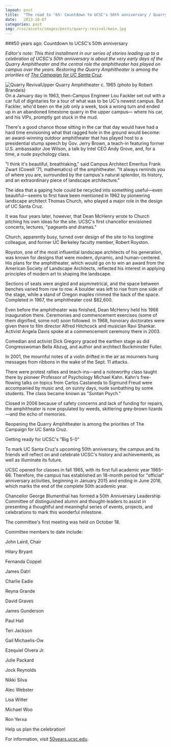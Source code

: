 ```yaml
---
layout: post
title:  "The road to '65: Countdown to UCSC's 50th anniversary / Quarry revival"
date:   2013-10-07
categories: past
img: /css/assets/images/posts/quarry-revival/main.jpg
---
```

###50 years ago: Countdown to UCSC's 50th anniversary

*Editor's note: This third installment in our series of stories leading up to a celebration of UCSC's 50th anniversary is about the very early days of the Quarry Amphitheater and the central role the amphitheater has played on campus over the years. Restoring the Quarry Amphitheater is among the priorities of [The Campaign for UC Santa Cruz](http://campaign.ucsc.edu/priorities/student-experience/the-quarry-amphitheater/).*

<div class="caption"><img src="{% asset_path quarry.jpg %}" alt="Quarry Revival">Upper Quarry Amphitheater c. 1965 (photo by Robert Brandeis)</div>On a January day in 1963, then-Campus Engineer Lou Fackler set out with a car full of dignitaries for a tour of what was to be UC's newest campus. But Fackler, who'd been on the job only a week, took a wrong turn and ended up in an abandoned limestone quarry in the upper campus— where his car, and his VIPs, promptly got stuck in the mud.

There's a good chance those sitting in the car that day would have had a hard time envisioning what that ragged hole in the ground would become: an award-winning outdoor amphitheater that has played host to a presidential stump speech by Gov. Jerry Brown, a teach-in featuring former U.S. ambassador Joe Wilson, a talk by Intel CEO Andy Grove, and, for a time, a nude psychology class.

"I think it's beautiful, breathtaking," said Campus Architect Emeritus Frank Zwart (Cowell '71, mathematics) of the amphitheater. "It always reminds you of where you are, surrounded by the campus's natural splendor, its history, and an extraordinary piece of landscape architecture."

The idea that a gaping hole could be recycled into something useful—even beautiful—seems to first have been mentioned in 1962 by pioneering landscape architect Thomas Church, who played a major role in the design of UC Santa Cruz.

It was four years later, however, that Dean McHenry wrote to Church pitching his own ideas for the site. UCSC's first chancellor envisioned concerts, lectures, "pageants and dramas."

Church, apparently busy, turned over design of the site to his longtime colleague, and former UC Berkeley faculty member, Robert Royston.

Royston, one of the most influential landscape architects of his generation, was known for designs that were modern, dynamic, and human-centered. His plans for the amphitheater, which would go on to win an award from the American Society of Landscape Architects, reflected his interest in applying principles of modern art to shaping the landscape.

Sections of seats were angled and asymmetrical, and the space between benches varied from row to row. A boulder was left to rise from one side of the stage, while a stand of Oregon maples rimmed the back of the space. Completed in 1967, the amphitheater cost $82,600.

Even before the amphitheater was finished, Dean McHenry held his 1966 inauguration there. Ceremonies and commencement exercises (some of them dignified, some not) soon followed. In 1968, honorary doctorates were given there to film director Alfred Hitchcock and musician Ravi Shankar. Activist Angela Davis spoke at a commencement ceremony there in 2003.

Comedian and activist Dick Gregory graced the earthen stage as did Congresswoman Bella Abzug, and author and architect Buckminster Fuller.

In 2001, the mournful notes of a violin drifted in the air as mourners hung messages from ribbons in the wake of the Sept. 11 attacks.

There were protest rallies and teach-ins—and a noteworthy class taught there by pioneer Professor of Psychology Michael Kahn. Kahn's free-flowing talks on topics from Carlos Castaneda to Sigmund Freud were accompanied by music and, on sunny days, nude sunbathing by some students. The class became known as "Suntan Psych."

Closed in 2006 because of safety concerns and lack of funding for repairs, the amphitheater is now populated by weeds, skittering grey-brown lizards—and the echo of memories.

Reopening the Quarry Amphitheater is among the priorities of The Campaign for UC Santa Cruz.

 

Getting ready for UCSC's "Big 5-0"

To mark UC Santa Cruz's upcoming 50th anniversary, the campus and its friends will reflect on and celebrate UCSC's history and achievements, as well as illuminate its future.

UCSC opened for classes in fall 1965, with its first full academic year 1965–66. Therefore, the campus has established an 18-month period for "official" anniversary activities, beginning in January 2015 and ending in June 2016, which marks the end of the complete 50th academic year.

Chancellor George Blumenthal has formed a 50th Anniversary Leadership Committee of distinguished alumni and thought-leaders to assist in presenting a thoughtful and meaningful series of events, projects, and celebrations to mark this wonderful milestone.

The committee's first meeting was held on October 18.

Committee members to date include:

John Laird, Chair

Hilary Bryant

Fernanda Coppel

James Datri

Charlie Eadie

Reyna Grande

David Graves

James Gunderson

Paul Hall

Teri Jackson

Gail Michaelis-Ow

Ezequiel Olvera Jr.

Julie Packard

Jock Reynolds

Nikki Silva

Alec Webster

Lisa Witter

Michael Woo

Ron Yerxa

Help us plan the celebration!

For information, visit [50years.ucsc.edu](http://50years.ucsc.edu).